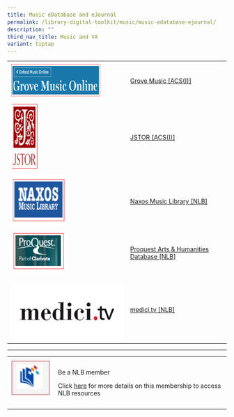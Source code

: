 ```yaml
---
title: Music eDatabase and eJournal
permalink: /library-digital-toolkit/music/music-edatabase-ejournal/
description: ""
third_nav_title: Music and VA
variant: tiptap
---
```

<table style="minWidth: 50px">
<colgroup>
<col>
<col>
</colgroup>
<tbody>
<tr>
<td rowspan="1" colspan="1">
<div class="isomer-image-wrapper">
<img style="width: 80%;" height="83" width="300" alt="" src="/images/Library%20Digital%20Toolkit/Grove-Music.png">
</div>
</td>
<td rowspan="1" colspan="1">
<p><a href="https://anglochineseschooli.sharepoint.com/sites/ACSIeResources/SitePages/eJournal-&amp;-eDatabase.aspx" rel="noopener noreferrer nofollow" target="_blank">Grove Music [ACS(I)]</a>
</p>
</td>
</tr>
<tr>
<td rowspan="1" colspan="1"><a class="isomer-image-wrapper" href="https://anglochineseschooli.sharepoint.com/sites/ACSIeResources/SitePages/eJournal-&amp;-eDatabase.aspx"><img style="width: 25%;" height="160" width="121" alt="" src="/images/Library%20Digital%20Toolkit/JSTOR.png"></a>
</td>
<td rowspan="1" colspan="1">
<p><a href="https://anglochineseschooli.sharepoint.com/sites/ACSIeResources/SitePages/eJournal-&amp;-eDatabase.aspx" rel="noopener noreferrer nofollow" target="_blank">JSTOR [ACS(I)]</a>
</p>
</td>
</tr>
<tr>
<td rowspan="1" colspan="1">
<div class="isomer-image-wrapper">
<img style="width: 50%;" height="118" width="184" alt="" src="/images/Library%20Digital%20Toolkit/Naxos.png">
</div>
</td>
<td rowspan="1" colspan="1">
<p><a href="https://eresources.nlb.gov.sg/main/Browse?startsWith=n" rel="noopener noreferrer nofollow" target="_blank">Naxos Music Library [NLB]</a>
</p>
</td>
</tr>
<tr>
<td rowspan="1" colspan="1">
<div class="isomer-image-wrapper">
<img style="width: 50%;" height="101" width="157" alt="" src="/images/Library%20Digital%20Toolkit/Pro-Quest.png">
</div>
</td>
<td rowspan="1" colspan="1">
<p><a href="https://eresources.nlb.gov.sg/main/Browse?startsWith=P" rel="noopener noreferrer nofollow" target="_blank">Proquest Arts &amp; Humanities Database [NLB]</a>
</p>
</td>
</tr>
<tr>
<td rowspan="1" colspan="1">
<p></p><a class="isomer-image-wrapper" href="https://eresources.nlb.gov.sg/main/Browse?startsWith=M"><img style="width: 100%" height="auto" width="100%" alt="" src="/images/P_medici_tw.png"></a>
</td>
<td rowspan="1" colspan="1">
<p><a href="https://eresources.nlb.gov.sg/main/Browse?startsWith=M" rel="noopener noreferrer nofollow" target="_blank">medici.tv [NLB]</a>
</p>
</td>
</tr>
</tbody>
</table>
<hr>
<table style="minWidth: 50px">
<colgroup>
<col>
<col>
</colgroup>
<tbody>
<tr>
<td rowspan="1" colspan="1">
<div class="isomer-image-wrapper">
<img style="box-sizing: border-box; border-style: none; max-width: 100%; height: auto; margin: 0px 20px 20px 0px;" height="96" width="100" alt="" src="/images/Library%20Digital%20Toolkit/library-logo.jpg">
</div>
</td>
<td rowspan="1" colspan="1">
<p>Be a NLB member</p>
<p></p>
<p>Click&nbsp;<a href="https://drive.google.com/file/d/1lu_8sdJG-Cn2_I-7SSl0ttggJEhauSMn/view?usp=sharing" rel="noopener noreferrer nofollow" target="_blank">here</a>&nbsp;for
more details on this membership to access NLB resources</p>
</td>
</tr>
</tbody>
</table>
<p></p>